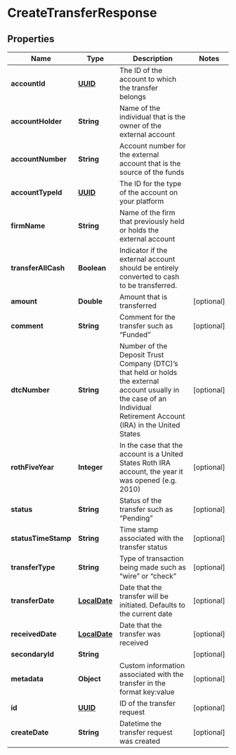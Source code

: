 
# CreateTransferResponse

## Properties
Name | Type | Description | Notes
------------ | ------------- | ------------- | -------------
**accountId** | [**UUID**](UUID.md) | The ID of the account to which the transfer belongs | 
**accountHolder** | **String** | Name of the individual that is the owner of the external account | 
**accountNumber** | **String** | Account number for the external account that is the source of the funds | 
**accountTypeId** | [**UUID**](UUID.md) | The ID for the type of the account on your platform | 
**firmName** | **String** | Name of the firm that previously held or holds the external account | 
**transferAllCash** | **Boolean** | Indicator if the external account should be entirely converted to cash to be transferred. | 
**amount** | **Double** | Amount that is transferred |  [optional]
**comment** | **String** | Comment for the transfer such as “Funded” |  [optional]
**dtcNumber** | **String** | Number of the Deposit Trust Company (DTC)’s that held or holds the external account usually in the case of an Individual Retirement Account (IRA) in the United States |  [optional]
**rothFiveYear** | **Integer** | In the case that the account is a United States Roth IRA account, the year it was opened (e.g. 2010) |  [optional]
**status** | **String** | Status of the transfer such as “Pending” |  [optional]
**statusTimeStamp** | **String** | Time stamp associated with the transfer status |  [optional]
**transferType** | **String** | Type of transaction being made such as “wire” or “check” |  [optional]
**transferDate** | [**LocalDate**](LocalDate.md) | Date that the transfer will be initiated. Defaults to the current date |  [optional]
**receivedDate** | [**LocalDate**](LocalDate.md) | Date that the transfer was received |  [optional]
**secondaryId** | **String** |  |  [optional]
**metadata** | **Object** | Custom information associated with the transfer in the format key:value |  [optional]
**id** | [**UUID**](UUID.md) | ID of the transfer request |  [optional]
**createDate** | **String** | Datetime the transfer request was created |  [optional]



